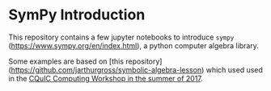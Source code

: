 # SymPy Introduction

This repository contains a few jupyter notebooks to introduce `sympy` (https://www.sympy.org/en/index.html), a python computer algebra library.

Some examples are based on [this repository] (https://github.com/jarthurgross/symbolic-algebra-lesson) which used used in the [CQuIC Computing Workshop in the summer of 2017](https://cquic.github.io/summer17-computing-workshop/).
